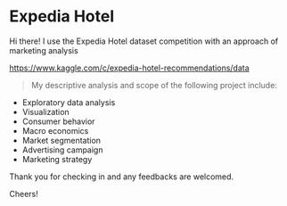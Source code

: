 # Expedia Hotel

Hi there! I use the Expedia Hotel dataset competition with an approach of marketing analysis

https://www.kaggle.com/c/expedia-hotel-recommendations/data

> My descriptive analysis and scope of the following project include:
- Exploratory data analysis
- Visualization
- Consumer behavior
- Macro economics
- Market segmentation
- Advertising campaign
- Marketing strategy

Thank you for checking in and any feedbacks are welcomed.


Cheers!
